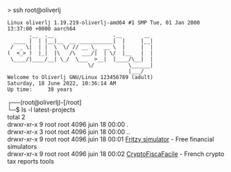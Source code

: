 \> ssh root@oliverlj
```
Linux oliverlj 1.19.219-oliverlj-amd64 #1 SMP Tue, 01 Jan 2000 13:37:00 +0000 aarch64
       .__  .__                   .__       __ 
  ____ |  | |__|__  __ ___________|  |     |__|
 /  _ \|  | |  \  \/ // __ \_  __ \  |     |  |
(  <_> )  |_|  |\   /\  ___/|  | \/  |__   |  |
 \____/|____/__| \_/  \___  >__|  |____/\__|  |
                          \/           \______|
                                       |___/                                             
Welcome to Oliverlj GNU/Linux 123456789 (adult)
Saturday, 18 June 2022, 10:36:14 AM
Up time:     38 years
```                                                                                                 
┌──(root@oliverlj)-[/root]  
└─$ ls -l latest-projects  
total 2  
drwxr-xr-x  9 root root 4096 juin 18 00:00 .  
drwxr-xr-x  3 root root 4096 juin 18 00:00 ..  
drwxr-xr-x  9 root root 4096 juin 18 00:01 [Fritzy simulator](https://gitlab.com/fritzy/front/fz-front-simulator) - Free financial simulators  
drwxr-xr-x  9 root root 4096 juin 18 00:02 [CryptoFiscaFacile](https://gitlab.com/c1560/cryptofiscafacile) - French crypto tax reports tools  
